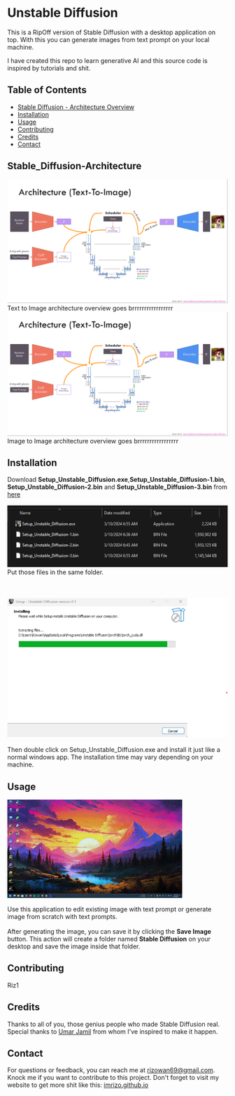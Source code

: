 # Unstable Diffusion

This is a RipOff version of Stable Diffusion with a desktop application on top. 
With this you can generate images from text prompt on your local machine. 

I have created this repo to learn generative AI and this source code is inspired by tutorials
and shit. 

## Table of Contents
- [Stable Diffusion - Architecture Overview](#Stable_Diffusion-Architecture)
- [Installation](#installation)
- [Usage](#usage)
- [Contributing](#contributing)
- [Credits](#credits)
- [Contact](#contact)

## Stable_Diffusion-Architecture
![Stable Diffusion](others/architecturet2i.png)
Text to Image architecture overview goes brrrrrrrrrrrrrrrrr
![Stable Diffusion](others/architecturet2i.png)
Image to Image architecture overview goes brrrrrrrrrrrrrrrrr

## Installation

Download **Setup_Unstable_Diffusion.exe**,**Setup_Unstable_Diffusion-1.bin**,
**Setup_Unstable_Diffusion-2.bin** and **Setup_Unstable_Diffusion-3.bin** from [here](https://tinyurl.com/2fveuu3u)
<br>
<br>
![InstallationFiles](others/setup1.png)
<br>
Put those files in the same folder.
<br>
<br>
<br>
<br>
![Setup](others/setup2.png)
<br>
<br>
Then double click on Setup_Unstable_Diffusion.exe and install it just like a normal windows app.
The installation time may vary depending on your machine.

## Usage
![Demo GIF](others/use.gif)

Use this application to edit existing image with text prompt or generate image from scratch
with text prompts.
<br>
<br>
After generating the image, you can save it by clicking the **Save Image** button. 
This action will create a folder named **Stable Diffusion** on your desktop and save the image inside that folder.
## Contributing

Riz1

## Credits

Thanks to all of you, those genius people who made Stable Diffusion real.
Special thanks to [Umar Jamil](https://www.youtube.com/@umarjamilai) from whom I've inspired to make it happen.


## Contact

For questions or feedback, you can reach me at [rizowan69@gmail.com](mailto:rizowan69@gmail.com).
Knock me if you want to contribute to this project.
Don't forget to visit my website to get more shit like this: [imrizo.github.io](https://imrizo.github.io/)


